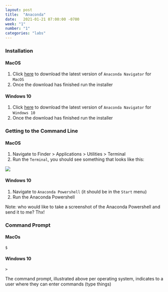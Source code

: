 ```yaml
---
layout: post
title:  "Anaconda"
date:   2021-01-21 07:00:00 -0700
week: "1"
number: "1"
categories: "labs"
---
```


### Installation
#### MacOS
1. Click [here](https://repo.anaconda.com/archive/Anaconda3-2020.07-MacOSX-x86_64.pkg) to download the latest version of `Anaconda Navigator` for `MacOS`
2. Once the download has finished run the installer

#### Windows 10
1. Click [here](https://repo.anaconda.com/archive/Anaconda3-2020.07-Windows-x86_64.exe) to download the latest version of `Anaconda Navigator` for `Windows 10`
2. Once the download has finished run the installer


### Getting to the Command Line
#### MacOS
1. Navigate to Finder > Applications > Utilities > Terminal
2. Run the `Terminal`, you should see something that looks like this:

![]({{site.url}}/assets/imgs/mac_os_anaconda_terminal.png)

#### Windows 10
1. Navigate to `Anaconda Powershell` (it should be in the `Start` menu)
2. Run the Anaconda Powershell

Note: who would like to take a screenshot of the Anaconda Powershell and send it to me? Thx!


### Command Prompt
#### MacOs
`$`

#### Windows 10
`>`

The command prompt, illustrated above per operating system, indicates to a user where they can enter commands (type things)
